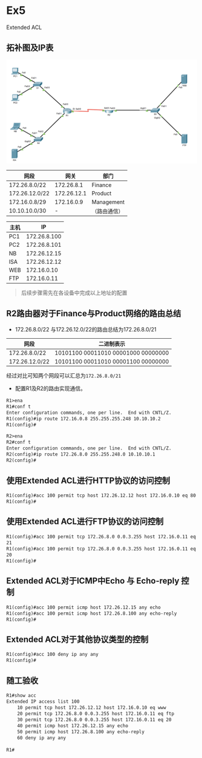 # Ex5

Extended ACL

## 拓补图及IP表

![img](./doc/image1.png)

| 网段           | 网关        | 部门         |
| -------------- | ----------- | ------------ |
| 172.26.8.0/22  | 172.26.8.1  | Finance      |
| 172.26.12.0/22 | 172.26.12.1 | Product      |
| 172.16.0.8/29  | 172.16.0.9  | Management   |
| 10.10.10.0/30  | -           | （路由通信） |

| 主机 | IP           |
| ---- | ------------ |
| PC1  | 172.26.8.100 |
| PC2  | 172.26.8.101 |
| NB   | 172.26.12.15 |
| ISA  | 172.26.12.12 |
| WEB  | 172.16.0.10  |
| FTP  | 172.16.0.11  |

> 后续步骤需先在各设备中完成以上地址的配置

## R2路由器对于Finance与Product网络的路由总结

* 172.26.8.0/22 与172.26.12.0/22的路由总结为172.26.8.0/21

| 网段           | 二进制表示                          |
| -------------- | ----------------------------------- |
| 172.26.8.0/22  | 10101100 00011010 00001000 00000000 |
| 172.26.12.0/22 | 10101100 00011010 00001100 00000000 |

经过对比可知两个网段可以汇总为```172.26.8.0/21```

* 配置R1及R2的路由实现通信。

```log
R1>ena
R1#conf t
Enter configuration commands, one per line.  End with CNTL/Z.
R1(config)#ip route 172.16.0.8 255.255.255.248 10.10.10.2
R1(config)#
```

```log
R2>ena 
R2#conf t
Enter configuration commands, one per line.  End with CNTL/Z.
R2(config)#ip route 172.26.8.0 255.255.248.0 10.10.10.1
R2(config)#
```

## 使用Extended ACL进行HTTP协议的访问控制

```log
R1(config)#acc 100 permit tcp host 172.26.12.12 host 172.16.0.10 eq 80
R1(config)#
```

## 使用Extended ACL进行FTP协议的访问控制

```log
R1(config)#acc 100 permit tcp 172.26.8.0 0.0.3.255 host 172.16.0.11 eq 21
R1(config)#acc 100 permit tcp 172.26.8.0 0.0.3.255 host 172.16.0.11 eq 20
R1(config)#
```

## Extended ACL对于ICMP中Echo 与 Echo-reply 控制

```log
R1(config)#acc 100 permit icmp host 172.26.12.15 any echo
R1(config)#acc 100 permit icmp host 172.26.8.100 any echo-reply
R1(config)#
```

## Extended ACL对于其他协议类型的控制

```log
R1(config)#acc 100 deny ip any any
R1(config)#
```

## 随工验收

```log
R1#show acc
Extended IP access list 100
    10 permit tcp host 172.26.12.12 host 172.16.0.10 eq www
    20 permit tcp 172.26.8.0 0.0.3.255 host 172.16.0.11 eq ftp
    30 permit tcp 172.26.8.0 0.0.3.255 host 172.16.0.11 eq 20
    40 permit icmp host 172.26.12.15 any echo
    50 permit icmp host 172.26.8.100 any echo-reply
    60 deny ip any any

R1#
```
